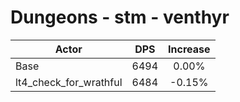 # Dungeons - stm - venthyr
| Actor | DPS | Increase |
|---|:---:|:---:|
|Base|6494|0.00%|
|lt4_check_for_wrathful|6484|-0.15%|
